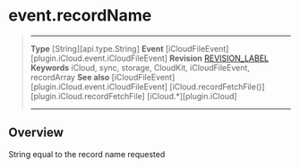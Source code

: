 # event.recordName

> --------------------- ------------------------------------------------------------------------------------------
> __Type__              [String][api.type.String]
> __Event__             [iCloudFileEvent][plugin.iCloud.event.iCloudFileEvent]
> __Revision__          [REVISION_LABEL](REVISION_URL)
> __Keywords__          iCloud, sync, storage, CloudKit, iCloudFileEvent, recordArray
> __See also__          [iCloudFileEvent][plugin.iCloud.event.iCloudFileEvent]
>						[iCloud.recordFetchFile()][plugin.iCloud.recordFetchFile]
>						[iCloud.*][plugin.iCloud]
> --------------------- ------------------------------------------------------------------------------------------

## Overview

String equal to the record name requested